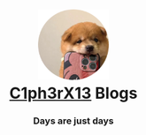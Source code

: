<h1 align="center">
  <img src="./Static/logo.png" alt="C1ph3rX13" width="128" />
  <br>
  <a href="https://github.com/C1ph3rX13" target="_blank">C1ph3rX13</a> Blogs
  <br>
</h1>
<h3 align="center">Days are just days
    <a href="https://github.com/C1ph3rX13" target="_blank"></a>





